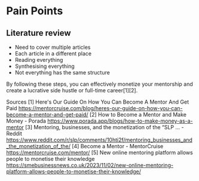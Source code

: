 


# Pain Points

## Literature review
- Need to cover multiple articles
- Each article in a different place
- Reading everything
- Synthesising everything
- Not everything has the same structure








By following these steps, you can effectively monetize your mentorship and create a lucrative side hustle or full-time career[1][2].

Sources
[1] Here's Our Guide On How You Can Become A Mentor And Get Paid https://mentorcruise.com/blog/heres-our-guide-on-how-you-can-become-a-mentor-and-get-paid/
[2] How to Become a Mentor and Make Money - Porada https://www.porada.app/blogs/how-to-make-money-as-a-mentor
[3] Mentoring, businesses, and the monetization of the “SLP ... - Reddit https://www.reddit.com/r/slp/comments/10hti2f/mentoring_businesses_and_the_monetization_of_the/
[4] Become a Mentor - MentorCruise https://mentorcruise.com/mentor/
[5] New online mentoring platform allows people to monetise their knowledge https://smebusinessnews.co.uk/2023/11/02/new-online-mentoring-platform-allows-people-to-monetise-their-knowledge/


